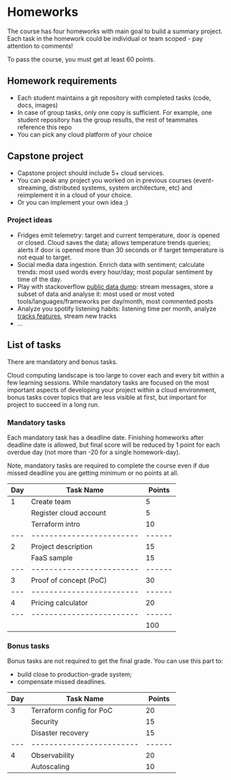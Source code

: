 # Homeworks

The course has four homeworks with main goal to build a summary project. Each task in the homework could be individual or team scoped - pay attention to comments!

To pass the course, you must get at least 60 points.

## Homework requirements

- Each student maintains a git repository with completed tasks (code, docs, images)
- In case of group tasks, only one copy is sufficient. For example, one student repository has the group results, the rest of teammates reference this repo
- You can pick any cloud platform of your choice

## Capstone project

- Capstone project should include 5+ cloud services.
- You can peak any project you worked on in previous courses (event-streaming, distributed systems, system architecture, etc) and reimplement it in a cloud of your choice.
- Or you can implement your own idea ;)

### Project ideas

- Fridges emit telemetry: target and current temperature, door is opened or closed. Cloud saves the data; allows temperature trends queries; alerts if door is opened more than 30 seconds or if target temperature is not equal to target.
- Social media data ingestion. Enrich data with sentiment; calculate trends: most used words every hour/day; most popular sentiment by time of the day.
- Play with stackoverflow [public data dump](https://www.brentozar.com/archive/2021/03/download-the-current-stack-overflow-database-for-free-2021-02/): stream messages, store  a subset of data and analyse it: most used or most voted tools/languages/frameworks per day/month, most commented posts
- Analyze you spotify listening habits: listening time per month, analyze [tracks features](https://developer.spotify.com/documentation/web-api/reference/#endpoint-get-several-audio-features), stream new tracks
- ...


## List of tasks

There are mandatory and bonus tasks.

Cloud computing landscape is too large to cover each and every bit within a few learning sessions. While mandatory tasks are focused on the most important aspects of developing your project within a cloud environment, bonus tasks cover topics that are less visible at first, but important for project to succeed in a long run.

### Mandatory tasks

Each mandatory task has a deadline date. Finishing homeworks after deadline date is allowed, but final score will be reduced by 1 point for each overdue day (not more than -20 for a single homework-day).

Note, mandatory tasks are required to complete the course even if due missed deadline you are getting minimum or no points at all.

| Day | Task Name                | Points |
| --- | ------------------------ | ------ |
| 1   | Create team              |   5    |
|     | Register cloud account   |   5    |
|     | Terraform intro          |   10   |
| --- | ------------------------ | ------ |
| 2   | Project description      |   15   |
|     | FaaS sample              |   15   |
| --- | ------------------------ | ------ |
| 3   | Proof of concept (PoC)   |   30   |
| --- | ------------------------ | ------ |
| 4   | Pricing calculator       |   20   |
| --- | ------------------------ | ------ |
|     |                          |   100  |

### Bonus tasks

Bonus tasks are not required to get the final grade. You can use this part to:

- build close to production-grade system;
- compensate missed deadlines.

| Day | Task Name                | Points |
| --- | ------------------------ | ------ |
| 3   | Terraform config for PoC |   20   |
|     | Security                 |   15   |
|     | Disaster recovery        |   15   |
| --- | ------------------------ | ------ |
| 4   | Observability            |   20   |
|     | Autoscaling              |   10   |
